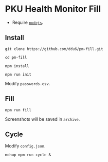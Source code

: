 # PKU Health Monitor Fill
- Require [`nodejs`](https://nodejs.org/). 

## Install
```
git clone https://github.com/ddu6/pm-fill.git
```
```
cd pm-fill
```
```
npm install
```
```
npm run init
```
Modify `passwords.csv`. 

## Fill
```
npm run fill
```
Screenshots will be saved in `archive`. 

## Cycle
Modify `config.json`. 
```
nohup npm run cycle &
```
